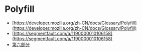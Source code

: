 # Polyfill

- [https://developer.mozilla.org/zh-CN/docs/Glossary/Polyfill](https://developer.mozilla.org/zh-CN/docs/Glossary/Polyfill)
- [https://segmentfault.com/a/1190000010106158](https://segmentfault.com/a/1190000010106158)
- [第六部分](http://www.ruanyifeng.com/blog/2016/01/babel.html)
